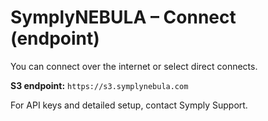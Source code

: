 # SymplyNEBULA – Connect (endpoint)

You can connect over the internet or select direct connects.

**S3 endpoint:** `https://s3.symplynebula.com`

For API keys and detailed setup, contact Symply Support.

